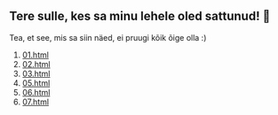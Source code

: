 ## Tere sulle, kes sa minu lehele oled sattunud! 👋

Tea, et see, mis sa siin näed, ei pruugi kõik õige olla :)

1. [01.html](01.html)
2. [02.html](02.html)
3. [03.html](03.html)
4. [05.html](05.html)
5. [06.html](06.html)
6. [07.html](07.html)


<!--
**SigridLillep/SigridLillep** is a ✨ _special_ ✨ repository because its `README.md` (this file) appears on your GitHub profile.

Here are some ideas to get you started:

- 🔭 I’m currently working on ...
- 🌱 I’m currently learning ...
- 👯 I’m looking to collaborate on ...
- 🤔 I’m looking for help with ...
- 💬 Ask me about ...
- 📫 How to reach me: ...
- 😄 Pronouns: ...
- ⚡ Fun fact: ...
-->
